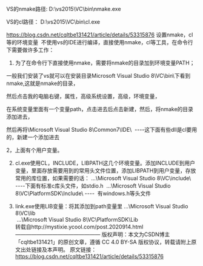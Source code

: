 
VS的nmake路径:
D:\vs2015\VC\bin\nmake.exe

VS的cl路径：
D:\vs2015\VC\bin\cl.exe


https://blog.csdn.net/cqltbe131421/article/details/53315876
设置nmake，cl等的环境变量
 不使用vs的IDE进行编译，直接使用nmake，cl等工具，在命令行下需要做许多工作：

1. 为了在命令行下直接使用nmake，需要将nmake的目录加到环境变量PATH；

一般我们安装了vs就可以在安装目录Microsoft Visual Studio 8\VC\bin\下看到nmake,这就是nmake的目录，

然后点击我的电脑右键，属性，高级系统设置，高级，环境变量，



在系统变量里面有一个变量path，点击进去后点击新建，然后，将nmake的目录添加进去，

然后再将\Microsoft Visual Studio 8\Common7\IDE\  ----这下面有些dll是cl要用的，新建一个添加进去

2，上面有个用户变量。

2. cl.exe使用CL，INCLUDE，LIBPATH这几个环境变量。添加INCLUDE到用户变量，里面存放需要用到的常用头文件位置，添加LIBPATH到用户变量，存放常用的库位置，如果需要的话：
...\Microsoft Visual Studio 8\VC\include\   ----下面有标准c库头文件，如stdio.h
 ...\Microsoft Visual Studio 8\VC\PlatformSDK\Include\ ----  有windows.h等头文件

3. link.exe使用LIB变量：将其添加到path变量里
...\Microsoft Visual Studio 8\VC\lib\
 ...\Microsoft Visual Studio 8\VC\PlatformSDK\Lib\
转载自http://mystixie.ycool.com/post.2020914.html
————————————————
版权声明：本文为CSDN博主「cqltbe131421」的原创文章，遵循 CC 4.0 BY-SA 版权协议，转载请附上原文出处链接及本声明。
原文链接：https://blog.csdn.net/cqltbe131421/article/details/53315876
